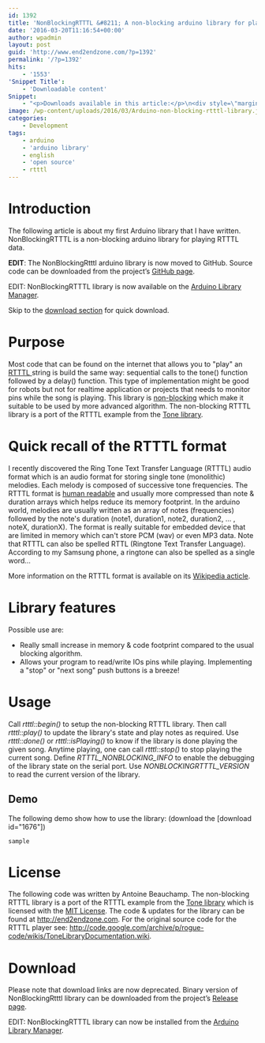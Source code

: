 ```yaml
---
id: 1392
title: 'NonBlockingRTTTL &#8211; A non-blocking arduino library for playing RTTTL melodies'
date: '2016-03-20T11:16:54+00:00'
author: wpadmin
layout: post
guid: 'http://www.end2endzone.com/?p=1392'
permalink: '/?p=1392'
hits:
    - '1553'
'Snippet Title':
    - 'Downloadable content'
Snippet:
    - "<p>Downloads available in this article:</p>\n<div style=\"margin-bottom: 18px\">\n<p class=\"nomarginbottom\">Library:</p>\n<ul class=\"fa-ul\">\n<li><a href=\"http://github.com/end2endzone/NonBlockingRTTTL/releases\"><i class=\"fa-li fa fa-download\" style=\"position: inherit;\"></i>NonBlockingRtttl arduino library</a></li>\n</ul>\n</div>\n<div style=\"margin-bottom: 18px\">\n<p class=\"nomarginbottom\">Example:</p>\n<ul class=\"fa-ul\">\n<li><a href=\"/download/1676/\"><i class=\"fa-li fa fa-download\" style=\"position: inherit;\"></i>NonBlockingRtttl demo sample</a></li>\n</ul>\n</div>\n"
image: /wp-content/uploads/2016/03/Arduino-non-blocking-rtttl-library.jpg
categories:
    - Development
tags:
    - arduino
    - 'arduino library'
    - english
    - 'open source'
    - rtttl
---
```


# Introduction

The following article is about my first Arduino library that I have written. NonBlockingRTTTL is a non-blocking arduino library for playing RTTTL data. 

**EDIT**: The NonBlockingRtttl arduino library is now moved to GitHub. Source code can be downloaded from the project’s [GitHub page](http://github.com/end2endzone/NonBlockingRTTTL).

EDIT: NonBlockingRTTTL library is now available on the [Arduino Library Manager](http://www.arduino.cc/en/guide/libraries#toc3).

Skip to the [download section](#Download) for quick download.

# Purpose

Most code that can be found on the internet that allows you to "play" an [RTTTL ](#Quick_recall_of_the_RTTTL_format)string is build the same way: sequential calls to the tone() function followed by a delay() function. This type of implementation might be good for robots but not for realtime application or projects that needs to monitor pins while the song is playing. This library is [non-blocking](http://en.wikipedia.org/wiki/Non-blocking_algorithm) which make it suitable to be used by more advanced algorithm. The non-blocking RTTTL library is a port of the RTTTL example from the [Tone library](http://storage.googleapis.com/google-code-archive-downloads/v2/code.google.com/rogue-code/Arduino-Library-Tone.zip).

# Quick recall of the RTTTL format

I recently discovered the Ring Tone Text Transfer Language (RTTTL) audio format which is an audio format for storing single tone (monolithic) melodies. Each melody is composed of successive tone frequencies. The RTTTL format is [human readable](http://stackoverflow.com/questions/568671/why-should-i-use-a-human-readable-file-format) and usually more compressed than note &amp; duration arrays which helps reduce its memory footprint. In the arduino world, melodies are usually written as an array of notes (frequencies) followed by the note's duration (note1, duration1, note2, duration2, ... , noteX, durationX). The format is really suitable for embedded device that are limited in memory which can't store PCM (wav) or even MP3 data. Note that RTTTL can also be spelled RTTL (Ringtone Text Transfer Language). According to my Samsung phone, a ringtone can also be spelled as a single word...

More information on the RTTTL format is available on its [Wikipedia acticle](https://en.wikipedia.org/wiki/Ring_Tone_Transfer_Language).

# Library features

Possible use are:

- Really small increase in memory &amp; code footprint compared to the usual blocking algorithm.
- Allows your program to read/write IOs pins while playing. Implementing a "stop" or "next song" push buttons is a breeze!

# Usage

Call *rtttl::begin()* to setup the non-blocking RTTTL library. Then call *rtttl::play()* to update the library's state and play notes as required. Use *rtttl::done()* or *rtttl::isPlaying()* to know if the library is done playing the given song. Anytime playing, one can call *rtttl::stop()* to stop playing the current song. Define *RTTTL\_NONBLOCKING\_INFO* to enable the debugging of the library state on the serial port. Use *NONBLOCKINGRTTTL\_VERSION* to read the current version of the library.

## Demo

The following demo show how to use the library: (download the \[download id="1676"\])

```
sample
```

# License

The following code was written by Antoine Beauchamp. The non-blocking RTTTL library is a port of the RTTTL example from the [Tone library](http://storage.googleapis.com/google-code-archive-downloads/v2/code.google.com/rogue-code/Arduino-Library-Tone.zip) which is licensed with the [MIT License](http://www.opensource.org/licenses/mit-license.php). The code &amp; updates for the library can be found at <http://end2endzone.com>. For the original source code for the RTTTL player see: <http://code.google.com/archive/p/rogue-code/wikis/ToneLibraryDocumentation.wiki>.

# Download

Please note that download links are now deprecated. Binary version of NonBlockingRtttl library can be downloaded from the project’s [Release page](https://github.com/end2endzone/NonBlockingRTTTL/releases).

EDIT: NonBlockingRTTTL library can now be installed from the [Arduino Library Manager](http://www.arduino.cc/en/guide/libraries#toc3).